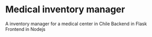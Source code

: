 # Medical inventory manager
A inventory manager for a medical center in Chile
Backend in Flask
Frontend in Nodejs
